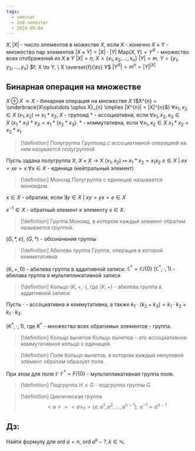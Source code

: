 ```yaml
---
tags:
  - seminar
  - 2nd-semester
  - 2024-09-04
---
```

$X, |X|$ - число элементов в можестве $X$, если $X$ - конечно
$X\times Y$ - множество пар элементов 
$|X\times Y| = |X| \cdot |Y|$ 
$\mathrm{Map}(X, Y) = Y^{X}$ - множество всех отображений из $X$ в $Y$
$|X| = n, \ X = \{ x_{1}, x_{2}, \dots, x_{n} \}$
$|Y| = m, \ Y = \{ y_{1}, y_{2}, \dots, y_{n} \}$
$f: X \to Y, \ X \overset{f}{\to} Y$
$|Y^{X}| = m^{n} = |Y|^{|X|}$

## Бинарная операция на множестве

$X \oplus X \to X$ - бинарная операция на множестве $X$
($X^{n} = \underbrace{X\oplus\dots \oplus X}_{n} \implies |X^{n}| = |X|^{n}$)
$\forall x_{1},x_{2} \in X \ (x_{1},x_{2}) \mapsto x_{1} * x_{2}$, $X$ - групоид
$*$ - ассоциативна, если $\forall x_{1}, x_{2}, x_{3} \in X \ (x_{1} *x_{1}) *x_{3} = x_{1} *(x_{2} *x_{3})$.
$*$ - коммутативна, если $\forall x_{1},x_{2} \in X \ x_{1}*x_{2} = x_{2}*x_{1}$

> [!definition] Полугруппа
> Группоид с ассоциативной операцией на нем назувается полугруппой.

Пусть задана полугруппа $X$, 
$X\times X \to X$
$(x_{1},x_{2}) \mapsto x_{1} * x_{2} = x_{1}x_{2}$
$e \in X \ | \ ex = xe = x \ \forall x \in X$ - единица (нейтральный элемент)

> [!definition] Моноид
> Полугруппа с единицей называется моноидом.

$x \in X$ - обратим, если $\exists y \in X \ | \ xy =yx = e \in X$

$x^{-1} \in X$ - обратный  элемент к элементу $x \in X$.

> [!definition] Группа
> Моноид, в котором каждый элемент обратим называется группой.

$(G,*,e), \ (G,*)$ - обозначения группы

> [!definition] Абелева группа
> Группа, операция в которой комметативна.

$(\mathbb{R},+,0)$ - абелева группа в аддитивной записи.
$\mathbb{C}^{*} = \mathbb{C} / \{ 0 \}$
$(\mathbb{C}^{*}, \cdot, 1)$ - абелава группа в мультипликативной записи

> [!definition] Кольцо
> $(K,+,\cdot)$, где $(K, +)$ - абелева группа в аддитивной записи.

Пусть $\cdot$ - ассоциативна и коммутативна, а также $k_{1}\cdot(k_{2}+k_{3}) = k_{1}\cdot k_{2} + k_{1}\cdot k_{3}$.

$(K^{*},\cdot,1)$, где $K^{*}$ - множество всех обратимых элементов - группа.

> [!definition] Кольцо вычетов
> Кольцо вычетов - это ассоциативное коммутативное кольцо с единицей.

> [!definition] Поле
> Кольцо вычетов, в котором каждый ненулевой элемент обратим образует поле.

При этом для поля $\mathbb{F}$ $\mathbb{F}^{*} = F / \{ 0 \}$ - мультипликативная группа поля.

> [!definition] Подгруппа
> $H \leq G$ - подгруппа группы $G$.

> [!definition] Циклическая группа
> $$<a> = <a>_{n} = \{ e,a^{1}, a^{2}, \dots, a^{n-1} \}, \ a^{-1} = a^{n-1}$$

## Дз:

Найти формулу для $\mathrm{ord} \ a = n, \ \mathrm{ord} \ a^{k} - ?, k \in \mathbb{N}$.
